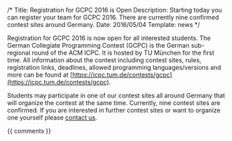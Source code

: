 /*
Title: Registration for GCPC 2016 is Open
Description: Starting today you can register your team for GCPC 2016. There are currently nine confirmed contest sites around Germany.
Date: 2016/05/04
Template: news
*/

Registration for GCPC 2016 is now open for all interested students. The
German Collegiate Programming Contest (GCPC) is the German sub-regional
round of the ACM ICPC.  It is hosted by TU München for the first time.  All
information about the contest including contest sites, rules, registration
links, deadlines, allowed programming languages/versions and more can be
found at
[https://icpc.tum.de/contests/gcpc](https://icpc.tum.de/contests/gcpc).

Students may participate in one of our contest sites all around Germany that
will organize the contest at the same time.  Currently, nine contest sites
are confirmed.  If you are interested in further contest sites or want to
organize one yourself please [contact us](/contact).

{{ comments }}